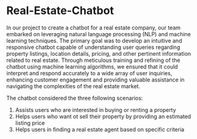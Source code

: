 # Real-Estate-Chatbot
In our project to create a chatbot for a real estate company, our team embarked on leveraging natural language processing (NLP) and machine learning techniques. The primary goal was to develop an intuitive and responsive chatbot capable of understanding user queries regarding property listings, location details, pricing, and other pertinent information related to real estate. Through meticulous training and refining of the chatbot using machine learning algorithms, we ensured that it could interpret and respond accurately to a wide array of user inquiries, enhancing customer engagement and providing valuable assistance in navigating the complexities of the real estate market.

 The chatbot considered the three following scenarios: 
 1. Assists users who are interested in buying or renting a property
 2. Helps users who want ot sell their property by providing an estimated listing price
 3. Helps users in finding a real estate agent based on specific criteria
